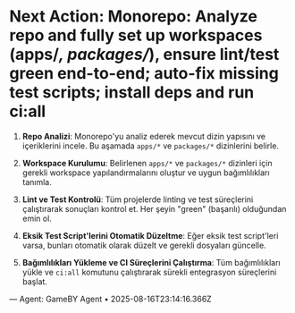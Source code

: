 # Next Action: Monorepo: Analyze repo and fully set up workspaces (apps/*, packages/*), ensure lint/test green end-to-end; auto-fix missing test scripts; install deps and run ci:all

1. **Repo Analizi**: Monorepo'yu analiz ederek mevcut dizin yapısını ve içeriklerini incele. Bu aşamada `apps/*` ve `packages/*` dizinlerini belirle.

2. **Workspace Kurulumu**: Belirlenen `apps/*` ve `packages/*` dizinleri için gerekli workspace yapılandırmalarını oluştur ve uygun bağımlılıkları tanımla.

3. **Lint ve Test Kontrolü**: Tüm projelerde linting ve test süreçlerini çalıştırarak sonuçları kontrol et. Her şeyin "green" (başarılı) olduğundan emin ol.

4. **Eksik Test Script'lerini Otomatik Düzeltme**: Eğer eksik test script'leri varsa, bunları otomatik olarak düzelt ve gerekli dosyaları güncelle.

5. **Bağımlılıkları Yükleme ve CI Süreçlerini Çalıştırma**: Tüm bağımlılıkları yükle ve `ci:all` komutunu çalıştırarak sürekli entegrasyon süreçlerini başlat.

— Agent: GameBY Agent • 2025-08-16T23:14:16.366Z
